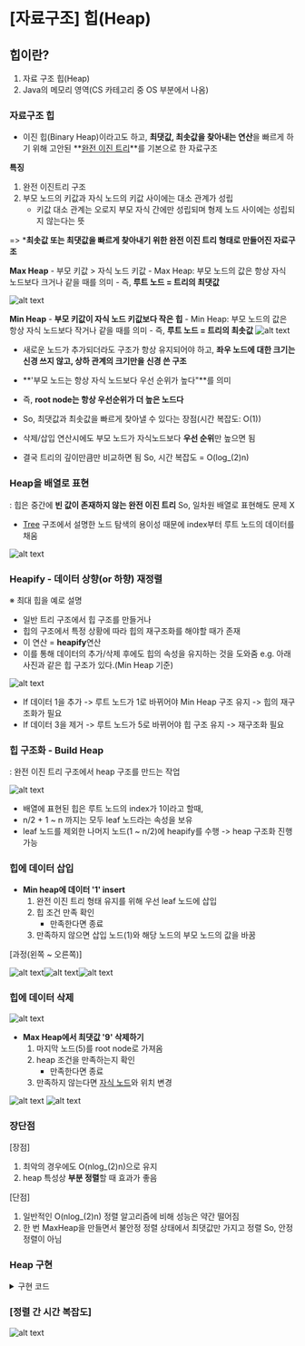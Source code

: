 # [자료구조] 힙(Heap)

## 힙이란?
1. 자료 구조 힙(Heap)
2. Java의 메모리 영역(CS 카테고리 중 OS 부분에서 나옴)

### 자료구조 힙
- 이진 힙(Binary Heap)이라고도 하고, **최댓값, 최솟값을 찾아내는 연산**을 빠르게 하기 위해 고안된 **[완전 이진 트리](Tree.md)**를 기본으로 한 자료구조<br>

**특징**
1. 완전 이진트리 구조
2. 부모 노드의 키값과 자식 노드의 키값 사이에는 대소 관계가 성립
    - 키값 대소 관계는 오로지 부모 자식 간에만 성립되며 형제 노드 사이에는 성립되지 않는다는 뜻

=> ***최솟값 또는 최댓값을 빠르게 찾아내기 위한 완전 이진 트리 형태로 만들어진 자료구조**

**Max Heap**
    - 부모 키값 > 자식 노드 키값
    - Max Heap: 부모 노드의 값은 항상 자식 노드보다 크거나 같을 때를 의미
    - 즉, **루트 노드 = 트리의 최댓값**

![alt text](../img/java_max_heap.png)

**Min Heap**
    - **부모 키값이 자식 노드 키값보다 작은 힙**
    - Min Heap: 부모 노드의 값은 항상 자식 노드보다 작거나 같을 때를 의미
    - 즉, **루트 노드 = 트리의 최솟값**
![alt text](../img/java_max_heap.png)

- 새로운 노드가 추가되더라도 구조가 항상 유지되어야 하고, **좌우 노드에 대한 크기는 신경 쓰지 않고, 상하 관계의 크기만을 신경 쓴 구조**

- **'부모 노드는 항상 자식 노드보다 우선 순위가 높다"**를 의미
- 즉, **root node는 항상 우선순위가 더 높은 노드다**
- So, 최댓값과 최솟값을 빠르게 찾아낼 수 있다는 장점(시간 복잡도: O(1))
- 삭제/삽입 연산시에도 부모 노드가 자식노드보다 **우선 순위**만 높으면 됨
- 결국 트리의 깊이만큼만 비교하면 됨 So, 시간 복잡도 = O(log_(2)n)

### **Heap을 배열로 표현**
: 힙은 중간에 **빈 값이 존재하지 않는 완전 이진 트리** So, 일차원 배열로 표현해도 문제 X
- [Tree](Tree.md) 구조에서 설명한 노드 탐색의 용이성 때문에 index부터 루트 노드의 데이터를 채움

![alt text](../img/java_Heap_1.png)

### **Heapify - 데이터 상향(or 하향) 재정렬**
※ 최대 힙을 예로 설명
- 일반 트리 구조에서 힙 구조를 만들거나
- 힙의 구조에서 특정 상황에 따라 힙의 재구조화를 해야할 때가 존재
- 이 연산 = **heapify**연산
- 이를 통해 데이터의 추가/삭제 후에도 힙의 속성을 유지하는 것을 도와줌
e.g. 아래 사진과 같은 힙 구조가 있다.(Min Heap 기준)

![alt text](../img/java_Heap_2.png)

- If 데이터 1을 추가 -> 루트 노드가 1로 바뀌어야 Min Heap 구조 유지 -> 힙의 재구조화가 필요
- If 데이터 3을 제거 -> 루트 노드가 5로 바뀌어야 힙 구조 유지 -> 재구조화 필요

### **힙 구조화 - Build Heap**
: 완전 이진 트리 구조에서 heap 구조를 만드는 작업

![alt text](../img/java_Heap_3.png)

- 배열에 표현된 힙은 루트 노드의 index가 1이라고 할때,
- n/2 + 1 ~ n 까지는 모두 leaf 노드라는 속성을 보유
- leaf 노드를 제외한 나머지 노드(1 ~ n/2)에 heapify를 수행 -> heap 구조화 진행 가능

### **힙에 데이터 삽입**
- **Min heap에 데이터 '1' insert**
    1. 완전 이진 트리 형태 유지를 위해 우선 leaf 노드에 삽입
    2. 힙 조건 만족 확인
        - 만족한다면 종료<br>
    3. 만족하지 않으면 삽입 노드(1)와 해당 노드의 부모 노드의 값을 바꿈

[과정(왼쪽 ~ 오른쪽)]

![alt text](../img/java_Heap_4.png)![alt text](../img/java_Heap_5.png)![alt text](../img/java_Heap_6.png)

### **힙에 데이터 삭제**

![alt text](../img/java_Heap_7.png)

- **Max Heap에서 최댓값 '9' 삭제하기**
    1. 마지막 노드(5)를 root node로 가져옴
    2. heap 조건을 만족하는지 확인
        - 만족한다면 종료<br>
    3. 만족하지 않는다면 <U>자식 노드</U>와 위치 변경

![alt text](../img/java_Heap_8.png) ![alt text](../img/java_Heap_9.png)

### **장단점**
[장점]
1. 최악의 경우에도 O(nlog_(2)n)으로 유지
2. heap 특성상 **부분 정렬**할 때 효과가 좋음

[단점]
1. 일반적인 O(nlog_(2)n) 정렬 알고리즘에 비해 성능은 약간 떨어짐
2. 한 번 MaxHeap을 만들면서 불안정 정렬 상태에서 최댓값만 가지고 정렬 So, 안정 정렬이 아님

### **Heap 구현**

<details>
<summary>구현 코드</summary>

- **IHeap Interface**
: 필요 프로토타입 선언<br>
최대 힙과 최소힙은 부호만 반대로 하면 됨 So, MaxHeap만 구현

```java
package heap;

public interface IHeap<T> {
    void insert(T val);

    boolean contains(T val);

    T pop();

    T peek();

    int size();
}

package heap;

public class MaxHeap<T extends Comparable<T>> implements IHeap<T> {
    ...
}
```

- **멤버변수, 생성자**
: 데이터 배열의 1번 index부터 삽입 -> 크기를 maxSize+1로 설정

```java
// 멤버 변수
T[] data;
int size;
int maxSize;

// 생성자
public MaxHeap(int maxSize) {
    this.maxSize = maxSize;
    this.data = (T[]) new Comparable[maxSize + 1];
    this.size = 0;
}
```

- **부모/자식 노드 찾는 메소드**
: 트리 구조를 배열로 나타냈을 때 index를 통해 특정 노드 위치를 찾을 수 있음

```java
private int parent(int pos) {
    return pos / 2;
}

private int leftChild(int pos) {
    return pos * 2;
}

private int rightChild(int pos) {
    return (2 * pos) + 1;
}
```

- **leaf 노드 판별 메소드**
: 배열에 표현된 힙은 루트 노드의 index가 1이라고 할 때, n/2 + 1(중간에서 다음 칸) 부터 n(마지막 노드) 까지는 모두 leaf 노드

```java
private boolean isLeaf(int pos) {
    return (pos > (size / 2) && pos <= size);
}
```

- **insert(T val)**
: leaf에 데이터를 삽입 -> 값 위치 찾아주는 연산 진행
    - 삽입할 val를 data 배열에 넣어줌
    - current: 현재 데이터를 삽입한 위치
    - 부모 노드 != null & current 인덱스 값 > current 노드의 parent 값 -> 위치 서로 변경
        - java api Collections의 swap 메소드 사용<br>
    - 계속해서 바뀐 노드 위치가 힙의 조건을 만족하는 지 확인하기 위해 current 변수에 parent값을 넣으면서 반복

```java
@Override
public void insert(T val) {
    this.data[++this.size] = val;

    int current = this.size;

    while (this.data[parent(current)] != null &&
          this.data[current].compareTo(this.data[parent(current)]) > 0 {
              Collections.swap(Arrays.asList(this.data), current, parent(current));
              current = parent(current);
          })
}
```

- **pop() / heapify(int idx)**
    1. pop()
    - 삭제 연산: root 노드 값 삭제 -> root node 값 가져오기(index = 1)
    - 이진 트리 만족을 위해 가장 마지막 값을 가여와야함 -> size index에 해당하는 값을 root node 위치에 가져오고 size--
    - return root node(top)
    
    2. heapify()
    - leaf node인 경우 종료
    - current, left, right 값을 각각 가져옴
    - left 자식 노드와 right 자식 노드 중 어느 것이라도 current 값보다 크면
        - left와 right 중 더 큰 노드와 비교해 더 큰 것과 교환
        - 바꾸고 나서 heap 조건 만족 여부 확인(재귀 호출) -> 조건 만족할 때까지 진행

```java
// pop
@Override
public T pop() {
    T top = this.data[1];//루트 노드 값

    this.data[1] = this.data[this.size--];
    heapify(1);

    return top;
}


// heapify
private void heapify(int idx) {
    if(isLeaf(idx)) {
        return;
    }

    T current = this.data[idx];
    T left = this.data[leftChild(idx)];
    T right = this.data[rightChild(idx)];

    if (current.compareTo(left) < 0 || current.compareTo(right) < 0) {
        if (left.compareTo(right) > 0) {
            Collections.swap(Arrays.asList(this.data), idx, leftChild(idx));
            heapify(leftChild(idx));
        } else {
            Collections.swap(Arrays.asList(this.data), idx, rightChild(idx));
            heapify(rightChild(idx));
        }
    }
}
```

- **contains(T val)**
: BST(이진 탐색 트리)와 다르게, 값을 비교하면서 Child를 타고 내려가는 것 x
-> for문을 통해 값 비교
    - 1번 index부터 for문 진행
    - data에 val 존재 -> true, else -> false 리턴

```java
public boolean contains(T val) {
    for (int i = 1; i < this.size; i++) {
        if (val.equals(this.data[i])) {
            return true;
        }
    }
    return false;
}
```

- **peek()**
: 가장 최상위 값인 루트 노드의 값을 가져옴

```java
@Override
public T peek() {
    if (this.size < 1)
        throw new RuntimeException();
    return this.data[1];
}
```

- **size()**
: 사이즈 리턴하는 메소드

```java
@Override
public int size() {
    return this.size;
}
```
</details>

### [정렬 간 시간 복잡도]

![alt text](../img/java_time.png)